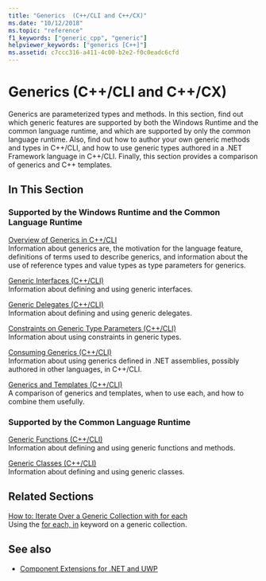 ```yaml
---
title: "Generics  (C++/CLI and C++/CX)"
ms.date: "10/12/2018"
ms.topic: "reference"
f1_keywords: ["generic_cpp", "generic"]
helpviewer_keywords: ["generics [C++]"]
ms.assetid: c7ccc316-a411-4c00-b2e2-f0c0eadc6cfd
---
```

# Generics  (C++/CLI and C++/CX)

Generics are parameterized types and methods. In this section, find out which generic features are supported by both the Windows Runtime and the common language runtime, and which are supported by only the common language runtime. Also, find out how to author your own generic methods and types in C++/CLI, and how to use generic types authored in a .NET Framework language in C++/CLI. Finally, this section provides a comparison of generics and C++ templates.

## In This Section

### Supported by the Windows Runtime and the Common Language Runtime

[Overview of Generics in C++/CLI](../windows/overview-of-generics-in-visual-cpp.md)<br/>
Information about generics are, the motivation for the language feature, definitions of terms used to describe generics, and information about the use of reference types and value types as type parameters for generics.

[Generic Interfaces (C++/CLI)](../windows/generic-interfaces-visual-cpp.md)<br/>
Information about defining and using generic interfaces.

[Generic Delegates (C++/CLI)](../windows/generic-delegates-visual-cpp.md)<br/>
Information about defining and using generic delegates.

[Constraints on Generic Type Parameters (C++/CLI)](../windows/constraints-on-generic-type-parameters-cpp-cli.md)<br/>
Information about using constraints in generic types.

[Consuming Generics (C++/CLI)](../windows/consuming-generics-cpp-cli.md)<br/>
Information about using generics defined in .NET assemblies, possibly authored in other languages, in C++/CLI.

[Generics and Templates (C++/CLI)](../windows/generics-and-templates-visual-cpp.md)<br/>
A comparison of generics and templates, when to use each, and how to combine them usefully.

### Supported by the Common Language Runtime

[Generic Functions (C++/CLI)](../windows/generic-functions-cpp-cli.md)<br/>
Information about defining and using generic functions and methods.

[Generic Classes (C++/CLI)](../windows/generic-classes-cpp-cli.md)<br/>
Information about defining and using generic classes.

## Related Sections

[How to: Iterate Over a Generic Collection with for each](../dotnet/how-to-iterate-over-a-generic-collection-with-for-each.md)<br/>
Using the [for each, in](../dotnet/for-each-in.md) keyword on a generic collection.

## See also

- [Component Extensions for .NET and UWP](../windows/component-extensions-for-runtime-platforms.md)

